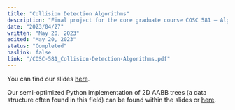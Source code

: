```yaml
---
title: "Collision Detection Algorithms"
description: "Final project for the core graduate course COSC 581 – Algorithms: a two-person 45-minute presentation on a topic of our choice"
date: "2023/04/27"
written: "May 20, 2023"
edited: "May 20, 2023"
status: "Completed"
haslink: false
link: "/COSC-581_Collision-Detection-Algorithms.pdf"
---
```

You can find our slides [here](/COSC-581_Collision-Detection-Algorithms.pdf).

Our semi-optimized Python implementation of 2D AABB trees (a data structure often found in this field) can be found within the slides or [here](https://github.com/rjbray915/CS581-Final).